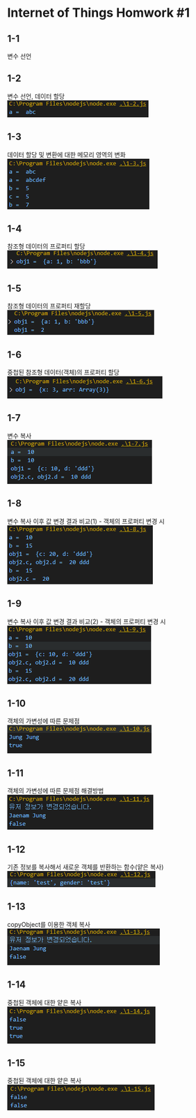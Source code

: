 # Internet of Things Homwork #1

## 1-1
변수 선언

## 1-2
변수 선언, 데이터 할당<br/>
![1-2](./log-image/1-2.png)

## 1-3
데이터 할당 및 변환에 대한 메모리 영역의 변화<br/>
![1-3](./log-image/1-3.png)

## 1-4
참조형 데이터의 프로퍼티 할당<br/>
![1-4](./log-image/1-4.png)

## 1-5
참조형 데이터의 프로퍼티 재할당<br/>
![1-5](./log-image/1-5.png)

## 1-6
중첩된 참조형 데이터(객체)의 프로퍼티 할당<br/>
![1-6](./log-image/1-6.png)

## 1-7
변수 복사<br/>
![1-7](./log-image/1-7.png)

## 1-8
변수 복사 이후 값 변경 결과 비교(1) - 객체의 프로퍼티 변경 시<br/>
![1-8](./log-image/1-8.png)

## 1-9
변수 복사 이후 값 변경 결과 비교(2) - 객체의 프로퍼티 변경 시<br/>
![1-9](./log-image/1-9.png)

## 1-10
객체의 가변성에 따른 문제점<br/>
![1-10](./log-image/1-10.png)

## 1-11
객체의 가변성에 따른 문제점 해결방법<br/>
![1-11](./log-image/1-11.png)

## 1-12
기존 정보를 복사해서 새로운 객체를 반환하는 함수(얕은 복사)<br/>
![1-12](./log-image/1-12.png)

## 1-13
copyObject를 이용한 객체 복사<br/>
![1-13](./log-image/1-13.png)

## 1-14
중첩된 객체에 대한 얕은 복사<br/>
![1-14](./log-image/1-14.png)


## 1-15
중첩된 객체에 대한 얕은 복사<br/>
![1-15](./log-image/1-15.png)